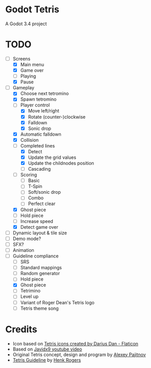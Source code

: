 # Godot Tetris
A Godot 3.4 project

# TODO
- [ ] Screens
  - [X] Main menu
  - [X] Game over
  - [ ] Playing
  - [X] Pause
- [ ] Gameplay
  - [X] Choose next tetromino
  - [X] Spawn tetromino
  - [ ] Player control
    - [X] Move left/right
    - [X] Rotate (counter-)clockwise
    - [X] Falldown
    - [X] Sonic drop
  - [X] Automatic falldown
  - [X] Collision
  - [ ] Completed lines
    - [X] Detect
    - [X] Update the grid values
    - [X] Update the childnodes position
    - [ ] Cascading
  - [ ] Scoring
    - [ ] Basic
    - [ ] T-Spin
    - [ ] Soft/sonic drop
    - [ ] Combo
    - [ ] Perfect clear
  - [X] Ghost piece
  - [ ] Hold piece
  - [ ] Increase speed
  - [X] Detect game over
- [ ] Dynamic layout & tile size
- [ ] Demo mode?
- [ ] SFX?
- [ ] Animation
- [ ] Guideline compliance
  - [ ] SRS
  - [ ] Standard mappings
  - [ ] Random generator
  - [ ] Hold piece
  - [X] Ghost piece
  - [ ] Tetrimino
  - [ ] Level up
  - [ ] Variant of Roger Dean's Tetris logo
  - [ ] Tetris theme song

# Credits
- Icon based on [Tetris icons created by Darius Dan - Flaticon](https://www.flaticon.com/free-icons/tetris)
- Based on [Javidx9 youtube video](https://www.youtube.com/watch?v=8OK8_tHeCIA)
- Original Tetris concept, design and program by [Alexey Pajitnov](https://fr.wikipedia.org/wiki/Alekse%C3%AF_Pajitnov)
- [Tetris Guideline](https://harddrop.com/wiki/Tetris_Guideline) by [Henk Rogers](https://fr.wikipedia.org/wiki/Henk_Rogers)
